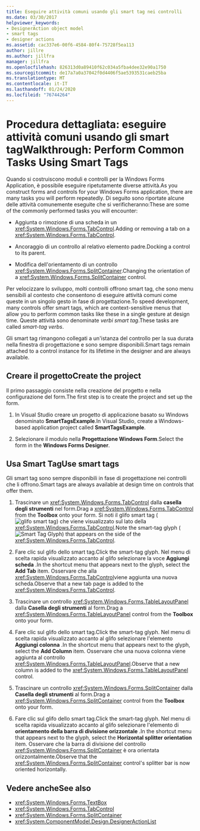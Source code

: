 ```yaml
---
title: Eseguire attività comuni usando gli smart tag nei controlli
ms.date: 03/30/2017
helpviewer_keywords:
- DesignerAction object model
- smart tags
- designer actions
ms.assetid: cac337e6-00f6-4584-80f4-75728f5ea113
author: jillre
ms.author: jillfra
manager: jillfra
ms.openlocfilehash: 826313d0a89410f62c034a5fba4dee32e90a1750
ms.sourcegitcommit: de17a7a0a37042f0d4406f5ae5393531caeb25ba
ms.translationtype: MT
ms.contentlocale: it-IT
ms.lasthandoff: 01/24/2020
ms.locfileid: "76744264"
---
```

# <a name="walkthrough-perform-common-tasks-using-smart-tags"></a><span data-ttu-id="d3339-102">Procedura dettagliata: eseguire attività comuni usando gli smart tag</span><span class="sxs-lookup"><span data-stu-id="d3339-102">Walkthrough: Perform Common Tasks Using Smart Tags</span></span>

<span data-ttu-id="d3339-103">Quando si costruiscono moduli e controlli per la Windows Forms Application, è possibile eseguire ripetutamente diverse attività.</span><span class="sxs-lookup"><span data-stu-id="d3339-103">As you construct forms and controls for your Windows Forms application, there are many tasks you will perform repeatedly.</span></span> <span data-ttu-id="d3339-104">Di seguito sono riportate alcune delle attività comunemente eseguite che si verificheranno:</span><span class="sxs-lookup"><span data-stu-id="d3339-104">These are some of the commonly performed tasks you will encounter:</span></span>

- <span data-ttu-id="d3339-105">Aggiunta o rimozione di una scheda in un <xref:System.Windows.Forms.TabControl>.</span><span class="sxs-lookup"><span data-stu-id="d3339-105">Adding or removing a tab on a <xref:System.Windows.Forms.TabControl>.</span></span>

- <span data-ttu-id="d3339-106">Ancoraggio di un controllo al relativo elemento padre.</span><span class="sxs-lookup"><span data-stu-id="d3339-106">Docking a control to its parent.</span></span>

- <span data-ttu-id="d3339-107">Modifica dell'orientamento di un controllo <xref:System.Windows.Forms.SplitContainer>.</span><span class="sxs-lookup"><span data-stu-id="d3339-107">Changing the orientation of a <xref:System.Windows.Forms.SplitContainer> control.</span></span>

<span data-ttu-id="d3339-108">Per velocizzare lo sviluppo, molti controlli offrono smart tag, che sono menu sensibili al contesto che consentono di eseguire attività comuni come queste in un singolo gesto in fase di progettazione.</span><span class="sxs-lookup"><span data-stu-id="d3339-108">To speed development, many controls offer smart tags, which are context-sensitive menus that allow you to perform common tasks like these in a single gesture at design time.</span></span> <span data-ttu-id="d3339-109">Queste attività sono denominate *verbi smart tag*.</span><span class="sxs-lookup"><span data-stu-id="d3339-109">These tasks are called *smart-tag verbs*.</span></span>

<span data-ttu-id="d3339-110">Gli smart tag rimangono collegati a un'istanza del controllo per la sua durata nella finestra di progettazione e sono sempre disponibili.</span><span class="sxs-lookup"><span data-stu-id="d3339-110">Smart tags remain attached to a control instance for its lifetime in the designer and are always available.</span></span>

## <a name="create-the-project"></a><span data-ttu-id="d3339-111">Creare il progetto</span><span class="sxs-lookup"><span data-stu-id="d3339-111">Create the project</span></span>

<span data-ttu-id="d3339-112">Il primo passaggio consiste nella creazione del progetto e nella configurazione del form.</span><span class="sxs-lookup"><span data-stu-id="d3339-112">The first step is to create the project and set up the form.</span></span>

1. <span data-ttu-id="d3339-113">In Visual Studio creare un progetto di applicazione basato su Windows denominato **SmartTagsExample**.</span><span class="sxs-lookup"><span data-stu-id="d3339-113">In Visual Studio, create a Windows-based application project called **SmartTagsExample**.</span></span>

2. <span data-ttu-id="d3339-114">Selezionare il modulo nella **Progettazione Windows Form**.</span><span class="sxs-lookup"><span data-stu-id="d3339-114">Select the form in the **Windows Forms Designer**.</span></span>

## <a name="use-smart-tags"></a><span data-ttu-id="d3339-115">Usa Smart Tag</span><span class="sxs-lookup"><span data-stu-id="d3339-115">Use smart tags</span></span>

<span data-ttu-id="d3339-116">Gli smart tag sono sempre disponibili in fase di progettazione nei controlli che li offrono.</span><span class="sxs-lookup"><span data-stu-id="d3339-116">Smart tags are always available at design time on controls that offer them.</span></span>

1. <span data-ttu-id="d3339-117">Trascinare un <xref:System.Windows.Forms.TabControl> dalla **casella degli strumenti** nel form.</span><span class="sxs-lookup"><span data-stu-id="d3339-117">Drag a <xref:System.Windows.Forms.TabControl> from the **Toolbox** onto your form.</span></span> <span data-ttu-id="d3339-118">Si noti il glifo smart tag (![glifo smart tag](./media/vs-winformsmttagglyph.gif)) che viene visualizzato sul lato della <xref:System.Windows.Forms.TabControl>.</span><span class="sxs-lookup"><span data-stu-id="d3339-118">Note the smart-tag glyph (![Smart Tag Glyph](./media/vs-winformsmttagglyph.gif)) that appears on the side of the <xref:System.Windows.Forms.TabControl>.</span></span>

2. <span data-ttu-id="d3339-119">Fare clic sul glifo dello smart tag.</span><span class="sxs-lookup"><span data-stu-id="d3339-119">Click the smart-tag glyph.</span></span> <span data-ttu-id="d3339-120">Nel menu di scelta rapida visualizzato accanto al glifo selezionare la voce **Aggiungi scheda** .</span><span class="sxs-lookup"><span data-stu-id="d3339-120">In the shortcut menu that appears next to the glyph, select the **Add Tab** item.</span></span> <span data-ttu-id="d3339-121">Osservare che alla <xref:System.Windows.Forms.TabControl>viene aggiunta una nuova scheda.</span><span class="sxs-lookup"><span data-stu-id="d3339-121">Observe that a new tab page is added to the <xref:System.Windows.Forms.TabControl>.</span></span>

3. <span data-ttu-id="d3339-122">Trascinare un controllo <xref:System.Windows.Forms.TableLayoutPanel> dalla **Casella degli strumenti** al form.</span><span class="sxs-lookup"><span data-stu-id="d3339-122">Drag a <xref:System.Windows.Forms.TableLayoutPanel> control from the **Toolbox** onto your form.</span></span>

4. <span data-ttu-id="d3339-123">Fare clic sul glifo dello smart tag.</span><span class="sxs-lookup"><span data-stu-id="d3339-123">Click the smart-tag glyph.</span></span> <span data-ttu-id="d3339-124">Nel menu di scelta rapida visualizzato accanto al glifo selezionare l'elemento **Aggiungi colonna** .</span><span class="sxs-lookup"><span data-stu-id="d3339-124">In the shortcut menu that appears next to the glyph, select the **Add Column** item.</span></span> <span data-ttu-id="d3339-125">Osservare che una nuova colonna viene aggiunta al controllo <xref:System.Windows.Forms.TableLayoutPanel>.</span><span class="sxs-lookup"><span data-stu-id="d3339-125">Observe that a new column is added to the <xref:System.Windows.Forms.TableLayoutPanel> control.</span></span>

5. <span data-ttu-id="d3339-126">Trascinare un controllo <xref:System.Windows.Forms.SplitContainer> dalla **Casella degli strumenti** al form.</span><span class="sxs-lookup"><span data-stu-id="d3339-126">Drag a <xref:System.Windows.Forms.SplitContainer> control from the **Toolbox** onto your form.</span></span>

6. <span data-ttu-id="d3339-127">Fare clic sul glifo dello smart tag.</span><span class="sxs-lookup"><span data-stu-id="d3339-127">Click the smart-tag glyph.</span></span> <span data-ttu-id="d3339-128">Nel menu di scelta rapida visualizzato accanto al glifo selezionare l'elemento di **orientamento della barra di divisione orizzontale** .</span><span class="sxs-lookup"><span data-stu-id="d3339-128">In the shortcut menu that appears next to the glyph, select the **Horizontal splitter orientation** item.</span></span> <span data-ttu-id="d3339-129">Osservare che la barra di divisione del controllo <xref:System.Windows.Forms.SplitContainer> è ora orientata orizzontalmente.</span><span class="sxs-lookup"><span data-stu-id="d3339-129">Observe that the <xref:System.Windows.Forms.SplitContainer> control's splitter bar is now oriented horizontally.</span></span>

## <a name="see-also"></a><span data-ttu-id="d3339-130">Vedere anche</span><span class="sxs-lookup"><span data-stu-id="d3339-130">See also</span></span>

- <xref:System.Windows.Forms.TextBox>
- <xref:System.Windows.Forms.TabControl>
- <xref:System.Windows.Forms.SplitContainer>
- <xref:System.ComponentModel.Design.DesignerActionList>
